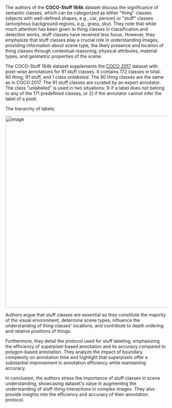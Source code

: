 The authors of the **COCO-Stuff 164k** dataset discuss the significance of semantic classes, which can be categorized as either "thing" classes (objects with well-defined shapes, e.g., car, person) or "stuff" classes (amorphous background regions, e.g., grass, sky). They note that while much attention has been given to thing classes in classification and detection works, stuff classes have received less focus. However, they emphasize that stuff classes play a crucial role in understanding images, providing information about scene type, the likely presence and location of thing classes through contextual reasoning, physical attributes, material types, and geometric properties of the scene.

The COCO-Stuff 164k dataset supplements the [COCO 2017]("https://arxiv.org/abs/1405.0312") dataset with pixel-wise annotations for 91 stuff classes. It contains 172 classes in total: 80 thing, 91 stuff, and 1 class _unlabeled_. The 80 thing classes are the same as in COCO 2017. The 91 stuff classes are curated by an expert annotator. The class "unlabeled" is used in two situations: 1) if a label does not belong to any of the 171 predefined classes, or 2) if the annotator cannot infer the label of a pixel.

The hierarchy of labels:

<img src="https://github.com/supervisely/supervisely/assets/78355358/d3c78712-cd5b-496b-91ff-7fb0beafceb7" alt="image" width="600">

Authors argue that stuff classes are essential as they constitute the majority of the visual environment, determine scene types, influence the understanding of thing classes' locations, and contribute to depth ordering and relative positions of things.

Furthermore, they detail the protocol used for stuff labeling, emphasizing the efficiency of superpixel-based annotation and its accuracy compared to polygon-based annotation. They analyze the impact of boundary complexity on annotation time and highlight that superpixels offer a substantial improvement in annotation efficiency while maintaining accuracy.

In conclusion, the authors stress the importance of stuff classes in scene understanding, showcasing dataset's value in augmenting the understanding of stuff-thing interactions in complex images. They also provide insights into the efficiency and accuracy of their annotation protocol.
